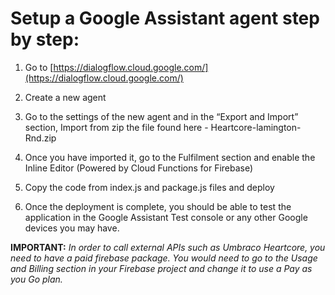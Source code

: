 # Setup a Google Assistant agent step by step:

1.  Go to [https://dialogflow.cloud.google.com/](https://dialogflow.cloud.google.com/)
    
2.  Create a new agent
    
3.  Go to the settings of the new agent and in the “Export and Import” section, Import from zip the file found here - Heartcore-lamington-Rnd.zip
    
4.  Once you have imported it, go to the Fulfilment section and enable the Inline Editor (Powered by Cloud Functions for Firebase)
    
5.  Copy the code from index.js and package.js files and deploy
    
6.  Once the deployment is complete, you should be able to test the application in the Google Assistant Test console or any other Google devices you may have.

**IMPORTANT:** *In order to call external APIs such as Umbraco Heartcore, you need to have a paid firebase package. You would need to go to the Usage and Billing section in your Firebase project and change it to use a Pay as you Go plan.*
